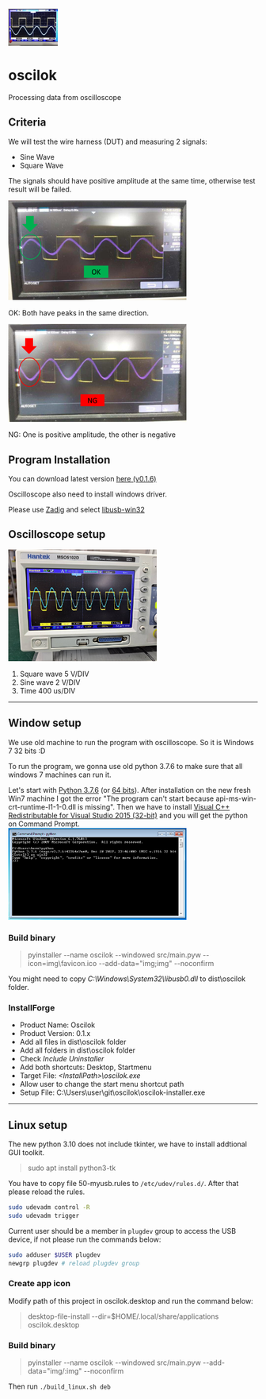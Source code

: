 ![oscilok_logo](https://github.com/qoopooh/oscilok/blob/main/img/oscilok_logo.png?raw=true)

# oscilok

Processing data from oscilloscope


## Criteria

We will test the wire harness (DUT) and measuring 2 signals:
* Sine Wave
* Square Wave

The signals should have positive amplitude at the same time, otherwise test result will be failed.

<img src="https://github.com/qoopooh/oscilok/blob/main/img/ok.png?raw=true" alt="OK" width="360"/>

OK: Both have peaks in the same direction.


<img src="https://github.com/qoopooh/oscilok/blob/main/img/ng-opposite.png?raw=true" alt="ng opposite" width="360"/>

NG: One is positive amplitude, the other is negative


## Program Installation
You can download latest version [here (v0.1.6)](https://www.dropbox.com/s/k072cyph5gysjtp/oscilok-0.1.6.exe?dl=0)

Oscilloscope also need to install windows driver.

Please use [Zadig](https://zadig.akeo.ie/) and select [libusb-win32](https://sourceforge.net/p/libusb-win32/wiki/Home/)


## Oscilloscope setup

<img src="https://github.com/qoopooh/oscilok/blob/main/img/16572956068466.jpg?raw=true" alt="ng single" width="300"/>

1. Square wave 5 V/DIV
2. Sine wave 2 V/DIV
3. Time 400 us/DIV

-----

## Window setup

We use old machine to run the program with oscilloscope. So it is Windows 7 32 bits :D

To run the program, we gonna use old python 3.7.6 to make sure that all windows 7 machines can run it.

Let's start with [Python 3.7.6](https://www.python.org/ftp/python/3.7.6/python-3.7.6.exe) (or [64 bits](https://www.python.org/ftp/python/3.7.6/python-3.7.6-amd64.exe)). After installation on the new fresh Win7 machine I got the error "The program can't start because api-ms-win-crt-runtime-l1-1-0.dll is missing". Then we have to install [Visual C++ Redistributable for Visual Studio 2015 (32-bit)](https://www.microsoft.com/en-us/download/details.aspx?id=48145) and you will get the python on Command Prompt.
<img src="https://raw.githubusercontent.com/qoopooh/oscilok/main/img/python376-on-win7.png" alt="Setup python on windows 7" width="360"/>

### Build binary

> pyinstaller --name oscilok --windowed src/main.pyw --icon=img\favicon.ico --add-data="img\;img" --noconfirm

You might need to copy *C:\Windows\System32\libusb0.dll* to dist\oscilok folder.

### InstallForge

* Product Name: Oscilok
* Product Version: 0.1.x
* Add all files in dist\oscilok folder
* Add all folders in dist\oscilok folder
* Check *Include Uninstaller*
* Add both shortcuts: Desktop, Startmenu
* Target File: *\<InstallPath>\oscilok.exe*
* Allow user to change the start menu shortcut path
* Setup File: C:\Users\user\git\oscilok\oscilok-installer.exe

-----

## Linux setup

The new python 3.10 does not include tkinter, we have to install addtional GUI toolkit.
> sudo apt install python3-tk

You have to copy file 50-myusb.rules to ``/etc/udev/rules.d/``. After that please reload the rules.
```sh
sudo udevadm control -R
sudo udevadm trigger
```

Current user should be a member in ```plugdev``` group to access the USB device, if not please run the commands below:
```sh
sudo adduser $USER plugdev
newgrp plugdev # reload plugdev group
```

### Create app icon

Modify path of this project in oscilok.desktop and run the command below:
> desktop-file-install --dir=$HOME/.local/share/applications oscilok.desktop

### Build binary

> pyinstaller --name oscilok --windowed src/main.pyw --add-data="img/:img" --noconfirm

Then run ```./build_linux.sh deb```
